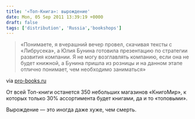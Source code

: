 ```yaml
---
title: '«Топ-Книга»: вырождение'
date: Mon, 05 Sep 2011 13:39:19 +0000
draft: false
tags: ['distribution', 'Russia','bookshops']
---
```


> «Понимаете, я вчерашний вечер провел, скачивая тексты с «Либрусека», а Юлия Бунина готовила презентацию по стратегии развития компании. Я не могу возглавлять компанию, если она не будет книжной, а Бунина пришла из розницы и на данном этапе отлично понимает, чем необходимо заниматься»

via [pro-books.ru](http://pro-books.ru/sitearticles/7793#.TmTMBpZWzTA.twitter)

От всей Топ-книги останется 350 небольших магазинов «КнигоМир», к которых только 30% ассортимента будет книгами, да и то «топовыми».

Вырождение — это иногда даже хуже, чем смерть.